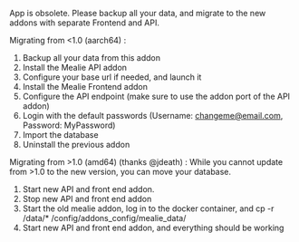 App is obsolete. Please backup all your data, and migrate to the new addons with separate Frontend and API.

Migrating from <1.0 (aarch64) :
1. Backup all your data from this addon
2. Install the Mealie API addon
3. Configure your base url if needed, and launch it
4. Install the Mealie Frontend addon
5. Configure the API endpoint (make sure to use the addon port of the API addon)
6. Login with the default passwords (Username: changeme@email.com, Password: MyPassword)
7. Import the database
8. Uninstall the previous addon

Migrating from >1.0 (amd64) (thanks @jdeath) : 
While you cannot update from >1.0 to the new version, you can move your database.
1. Start new API and front end addon.
2. Stop new API and front end addon
3. Start the old mealie addon, log in to the docker container, and cp -r /data/* /config/addons_config/mealie_data/
4. Start new API and front end addon, and everything should be working
